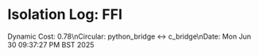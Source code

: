 # Isolation Log: FFI
Dynamic Cost: 0.78\nCircular: python_bridge ↔ c_bridge\nDate: Mon Jun 30 09:37:27 PM BST 2025
